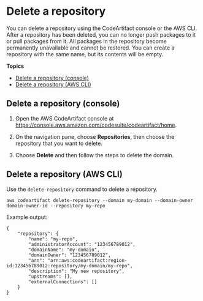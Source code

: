 # Delete a repository<a name="delete-repo"></a>

You can delete a repository using the CodeArtifact console or the AWS CLI\. After a repository has been deleted, you can no longer push packages to it or pull packages from it\. All packages in the repository become permanently unavailable and cannot be restored\. You can create a repository with the same name, but its contents will be empty\.

**Topics**
+ [Delete a repository \(console\)](#delete-repo-console)
+ [Delete a repository \(AWS CLI\)](#delete-repo-cli)

## Delete a repository \(console\)<a name="delete-repo-console"></a>

1. Open the AWS CodeArtifact console at [https://console\.aws\.amazon\.com/codesuite/codeartifact/home](https://console.aws.amazon.com/codesuite/codeartifact/home)\.

1.  On the navigation pane, choose **Repositories**, then choose the repository that you want to delete\. 

1.  Choose **Delete** and then follow the steps to delete the domain\. 

## Delete a repository \(AWS CLI\)<a name="delete-repo-cli"></a>

Use the `delete-repository` command to delete a repository\.

```
aws codeartifact delete-repository --domain my-domain --domain-owner domain-owner-id --repository my-repo
```

Example output:

```
{
    "repository": {
        "name": "my-repo",
        "administratorAccount": "123456789012",
        "domainName": "my-domain",            
        "domainOwner": "123456789012",
        "arn": "arn:aws:codeartifact:region-id:123456789012:repository/my-domain/my-repo",
        "description": "My new repository",
        "upstreams": [],
        "externalConnections": []
    }
}
```